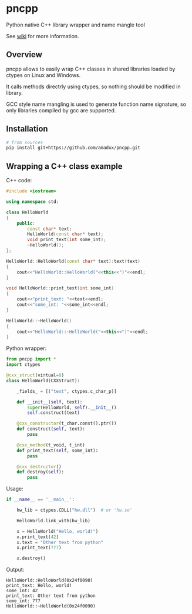 # pncpp
Python native C++ library wrapper and name mangle tool

See [wiki](https://github.com/amadxx/pncpp/wiki) for more information.

## Overview 

pncpp allows to easily wrap C++ classes in shared libraries loaded by ctypes on Linux and Windows.

It calls methods directrly using ctypes, so nothing should be modified in library.

GCC style name mangling is used to generate function name signature, so only libraries compiled by gcc are supported.

## Installation

```bash
# from sources
pip install git+https://github.com/amadxx/pncpp.git
```

## Wrapping a C++ class example

C++ code:
```cpp
#include <iostream>

using namespace std;

class HelloWorld
{
    public:
        const char* text;
        HelloWorld(const char* text);
        void print_text(int some_int);
        ~HelloWorld();
};

HelloWorld::HelloWorld(const char* text):text(text)
{
    cout<<"HelloWorld::HelloWorld("<<this<<")"<<endl;
}

void HelloWorld::print_text(int some_int)
{
    cout<<"print_text: "<<text<<endl;
    cout<<"some_int: "<<some_int<<endl;
}

HelloWorld::~HelloWorld()
{
    cout<<"HelloWorld::~HelloWorld("<<this<<")"<<endl;
}
```
Python wrapper:
```python
from pncpp import *
import ctypes

@cxx_struct(virtual=0)
class HelloWorld(CXXStruct):

    _fields_ = [("text", ctypes.c_char_p)]

    def __init__(self, text):
        super(HelloWorld, self).__init__()
        self.construct(text)

    @cxx_constructor(t_char.const().ptr())
    def construct(self, text):
        pass

    @cxx_method(t_void, t_int)
    def print_text(self, some_int):
        pass

    @cxx_destructor()
    def destroy(self):
        pass
```
Usage:
```python
if __name__ == '__main__':

    hw_lib = ctypes.CDLL("hw.dll")  # or 'hw.so'

    HelloWorld.link_with(hw_lib)

    x = HelloWorld("Hello, world!")
    x.print_text(42)
    x.text = "Other text from python"
    x.print_text(777)

    x.destroy()
```
Output:
```
HelloWorld::HelloWorld(0x24f0090)
print_text: Hello, world!
some_int: 42
print_text: Other text from python
some_int: 777
HelloWorld::~HelloWorld(0x24f0090)
```